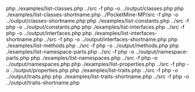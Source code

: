 php ./examples/list-classes.php ../src -f php -o ../output/classes.php
php ./examples/list-classes-shortname.php ../PocketMine-MP/src -f php -o ../output/classes-shortname.php
php ./examples/list-constants.php ../src -f php -o ../output/constants.php
php ./examples/list-interfaces.php ../src -f php -o ../output/interfaces.php
php ./examples/list-interfaces-shortname.php ../src -f php -o ../output/interfaces-shortname.php
php ./examples/list-methods.php ../src -f php -o ../output/methods.php
php ./examples/list-namespace-parts.php ../src -f php -o ../output/namespace-parts.php
php ./examples/list-namespaces.php ../src -f php -o ../output/namespaces.php
php ./examples/list-properties.php ../src -f php -o ../output/properties.php
php ./examples/list-traits.php ../src -f php -o ../output/traits.php
php ./examples/list-traits-shortname.php ../src -f php -o ../output/traits-shortname.php